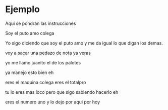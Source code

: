 # Ejemplo
Aqui se pondran las instrucciones

Soy el puto amo colega

Yo sigo diciendo que soy el puto amo y me da igual lo que digan los demas.

voy a sacar una pedazo de nota ya veras


yo me llamo juanito el de los palotes

ya manejo esto bien eh

eres el maquina colega
eres el totalpro

tu lo eres mas loco
 pero que sigo sabiendo hacerlo eh
 
 eres el numero uno y lo dejo por aqui por hoy
